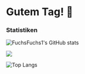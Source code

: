 # Gutem Tag! 👋
### Statistiken
![FuchsFuchs1's GitHub stats](https://github-readme-stats.vercel.app/api?username=fjox&show_icons=true&theme=dark)

<p><img src="https://github-readme-stats.vercel.app/api/top-langs?locale=en&layout=compact&langs_count=100&theme=algolia&username=fjox" /></p>

![Top Langs](https://github-readme-stats.vercel.app/api/top-langs/?username=fjox)
<!--
**FuchsFuchs1/FuchsFuchs1** is a ✨ _special_ ✨ repository because its `README.md` (this file) appears on your GitHub profile.

Here are some ideas to get you started:

- 🔭 I’m currently working on ...
- 🌱 I’m currently learning ...
- 👯 I’m looking to collaborate on ...
- 🤔 I’m looking for help with ...
- 💬 Ask me about ...
- 📫 How to reach me: ...
- 😄 Pronouns: ...
- ⚡ Fun fact: ...
-->
